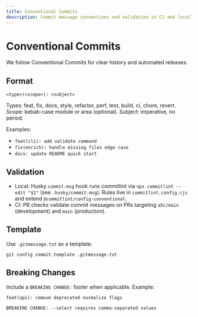```yaml
---
title: Conventional Commits
description: Commit message conventions and validation in CI and locally.
---
```


# Conventional Commits

We follow Conventional Commits for clear history and automated releases.

## Format

`<type>(<scope>): <subject>`

Types: feat, fix, docs, style, refactor, perf, test, build, ci, chore, revert.
Scope: kebab-case module or area (optional). Subject: imperative, no period.

Examples:

- `feat(cli): add validate command`
- `fix(enrich): handle missing files edge case`
- `docs: update README quick start`

## Validation

- Local: Husky `commit-msg` hook runs commitlint via `npx commitlint --edit "$1"` (see `.husky/commit-msg`). Rules live in `commitlint.config.cjs` and extend `@commitlint/config-conventional`.
- CI: PR checks validate commit messages on PRs targeting `a5c/main` (development) and `main` (production).

## Template

Use `.gitmessage.txt` as a template:

```
git config commit.template .gitmessage.txt
```

## Breaking Changes

Include a `BREAKING CHANGE:` footer when applicable. Example:

```
feat(api): remove deprecated normalize flags

BREAKING CHANGE: --select requires comma-separated values
```
